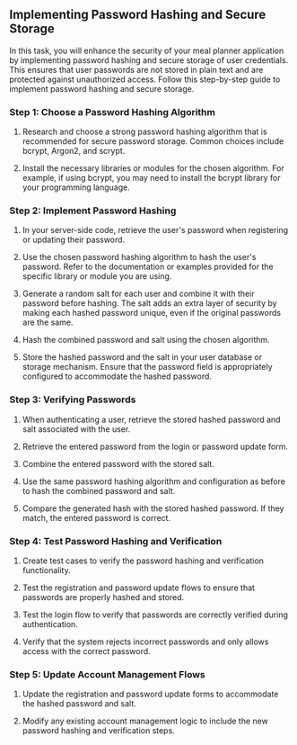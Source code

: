 ## Implementing Password Hashing and Secure Storage

In this task, you will enhance the security of your meal planner application by implementing password hashing and secure storage of user credentials. This ensures that user passwords are not stored in plain text and are protected against unauthorized access. Follow this step-by-step guide to implement password hashing and secure storage.

### Step 1: Choose a Password Hashing Algorithm

1. Research and choose a strong password hashing algorithm that is recommended for secure password storage. Common choices include bcrypt, Argon2, and scrypt.

2. Install the necessary libraries or modules for the chosen algorithm. For example, if using bcrypt, you may need to install the bcrypt library for your programming language.

### Step 2: Implement Password Hashing

1. In your server-side code, retrieve the user's password when registering or updating their password.

2. Use the chosen password hashing algorithm to hash the user's password. Refer to the documentation or examples provided for the specific library or module you are using.

3. Generate a random salt for each user and combine it with their password before hashing. The salt adds an extra layer of security by making each hashed password unique, even if the original passwords are the same.

4. Hash the combined password and salt using the chosen algorithm.

5. Store the hashed password and the salt in your user database or storage mechanism. Ensure that the password field is appropriately configured to accommodate the hashed password.

### Step 3: Verifying Passwords

1. When authenticating a user, retrieve the stored hashed password and salt associated with the user.

2. Retrieve the entered password from the login or password update form.

3. Combine the entered password with the stored salt.

4. Use the same password hashing algorithm and configuration as before to hash the combined password and salt.

5. Compare the generated hash with the stored hashed password. If they match, the entered password is correct.

### Step 4: Test Password Hashing and Verification

1. Create test cases to verify the password hashing and verification functionality.

2. Test the registration and password update flows to ensure that passwords are properly hashed and stored.

3. Test the login flow to verify that passwords are correctly verified during authentication.

4. Verify that the system rejects incorrect passwords and only allows access with the correct password.

### Step 5: Update Account Management Flows

1. Update the registration and password update forms to accommodate the hashed password and salt.

2. Modify any existing account management logic to include the new password hashing and verification steps.


